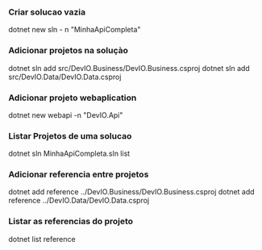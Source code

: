 ### Criar solucao vazia
dotnet new sln - n "MinhaApiCompleta"

### Adicionar projetos na soluçào
dotnet sln add src/DevIO.Business/DevIO.Business.csproj
dotnet sln add src/DevIO.Data/DevIO.Data.csproj

### Adicionar projeto webaplication
dotnet new webapi -n "DevIO.Api"

### Listar Projetos de uma solucao
dotnet sln MinhaApiCompleta.sln list

### Adicionar referencia entre projetos
dotnet add reference ../DevIO.Business/DevIO.Business.csproj
dotnet add reference ../DevIO.Data/DevIO.Data.csproj

### Listar as referencias do projeto
dotnet list reference